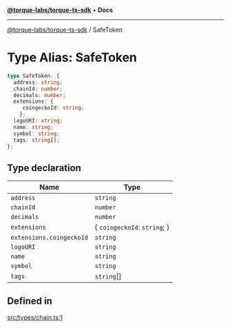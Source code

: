 [**@torque-labs/torque-ts-sdk**](../README.md) • **Docs**

***

[@torque-labs/torque-ts-sdk](../README.md) / SafeToken

# Type Alias: SafeToken

```ts
type SafeToken: {
  address: string;
  chainId: number;
  decimals: number;
  extensions: {
     coingeckoId: string;
    };
  logoURI: string;
  name: string;
  symbol: string;
  tags: string[];
};
```

## Type declaration

| Name | Type |
| ------ | ------ |
| `address` | `string` |
| `chainId` | `number` |
| `decimals` | `number` |
| `extensions` | \{ `coingeckoId`: `string`; \} |
| `extensions.coingeckoId` | `string` |
| `logoURI` | `string` |
| `name` | `string` |
| `symbol` | `string` |
| `tags` | `string`[] |

## Defined in

[src/types/chain.ts:1](https://github.com/torque-labs/torque-ts-sdk/blob/a30afeab92cb119627ec542f4c8aff2dd9faf383/src/types/chain.ts#L1)
